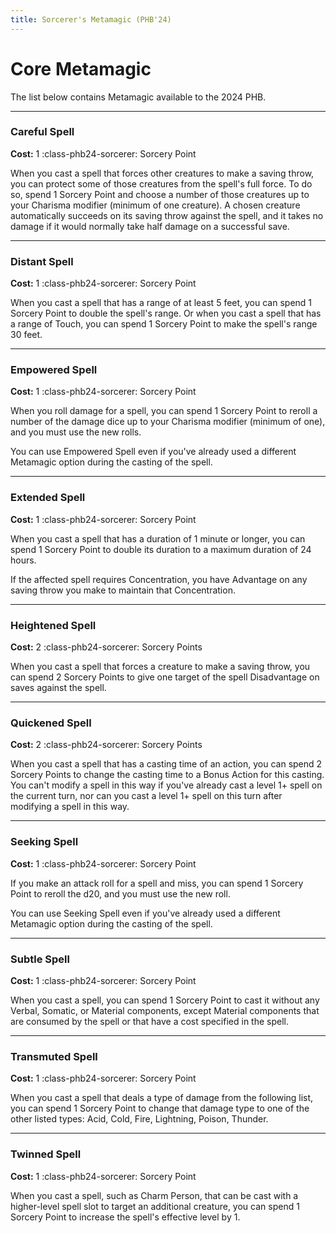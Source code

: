 ```yaml
---
title: Sorcerer's Metamagic (PHB'24)
---
```


# Core Metamagic

The list below contains Metamagic available to the 2024 PHB.

---

### Careful Spell

**Cost:** 1 :class-phb24-sorcerer: Sorcery Point

When you cast a spell that forces other creatures to make a saving throw, you can protect some of those creatures from the spell's full force. To do so, spend 1 Sorcery Point and choose a number of those creatures up to your Charisma modifier (minimum of one creature). A chosen creature automatically succeeds on its saving throw against the spell, and it takes no damage if it would normally take half damage on a successful save.

---

### Distant Spell

**Cost:** 1 :class-phb24-sorcerer: Sorcery Point

When you cast a spell that has a range of at least 5 feet, you can spend 1 Sorcery Point to double the spell's range. Or when you cast a spell that has a range of Touch, you can spend 1 Sorcery Point to make the spell's range 30 feet.

---

### Empowered Spell

**Cost:** 1 :class-phb24-sorcerer: Sorcery Point

When you roll damage for a spell, you can spend 1 Sorcery Point to reroll a number of the damage dice up to your Charisma modifier (minimum of one), and you must use the new rolls.

You can use Empowered Spell even if you've already used a different Metamagic option during the casting of the spell.

---

### Extended Spell

**Cost:** 1 :class-phb24-sorcerer: Sorcery Point

When you cast a spell that has a duration of 1 minute or longer, you can spend 1 Sorcery Point to double its duration to a maximum duration of 24 hours.

If the affected spell requires Concentration, you have Advantage on any saving throw you make to maintain that Concentration.

---

### Heightened Spell

**Cost:** 2 :class-phb24-sorcerer: Sorcery Points

When you cast a spell that forces a creature to make a saving throw, you can spend 2 Sorcery Points to give one target of the spell Disadvantage on saves against the spell.

---

### Quickened Spell

**Cost:** 2 :class-phb24-sorcerer: Sorcery Points

When you cast a spell that has a casting time of an action, you can spend 2 Sorcery Points to change the casting time to a Bonus Action for this casting. You can't modify a spell in this way if you've already cast a level 1+ spell on the current turn, nor can you cast a level 1+ spell on this turn after modifying a spell in this way.

---

### Seeking Spell

**Cost:** 1 :class-phb24-sorcerer: Sorcery Point

If you make an attack roll for a spell and miss, you can spend 1 Sorcery Point to reroll the d20, and you must use the new roll.

You can use Seeking Spell even if you've already used a different Metamagic option during the casting of the spell.

---

### Subtle Spell

**Cost:** 1 :class-phb24-sorcerer: Sorcery Point

When you cast a spell, you can spend 1 Sorcery Point to cast it without any Verbal, Somatic, or Material components, except Material components that are consumed by the spell or that have a cost specified in the spell.

---

### Transmuted Spell

**Cost:** 1 :class-phb24-sorcerer: Sorcery Point

When you cast a spell that deals a type of damage from the following list, you can spend 1 Sorcery Point to change that damage type to one of the other listed types: Acid, Cold, Fire, Lightning, Poison, Thunder.

---

### Twinned Spell

**Cost:** 1 :class-phb24-sorcerer: Sorcery Point

When you cast a spell, such as Charm Person, that can be cast with a higher-level spell slot to target an additional creature, you can spend 1 Sorcery Point to increase the spell's effective level by 1.